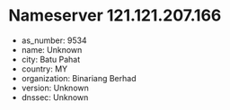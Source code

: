 # Nameserver 121.121.207.166

* as_number: 9534
* name: Unknown
* city: Batu Pahat
* country: MY
* organization: Binariang Berhad
* version: Unknown
* dnssec: Unknown
